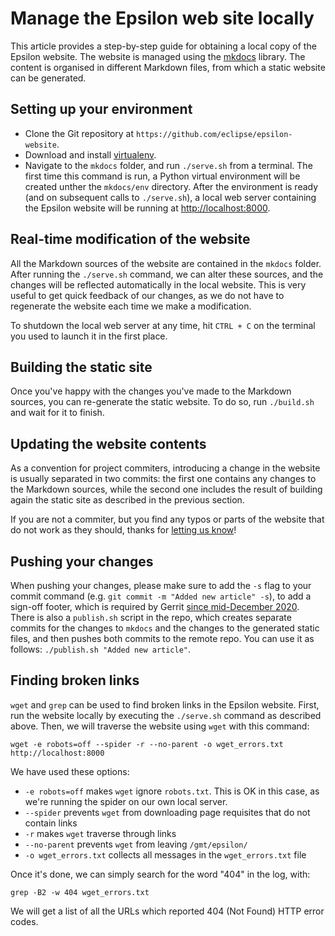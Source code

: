# Manage the Epsilon web site locally

This article provides a step-by-step guide for obtaining a local copy of the Epsilon website. The website is managed using the [mkdocs](https://www.mkdocs.org/) library. The content is organised in different Markdown files, from which a static website can be generated.

## Setting up your environment

- Clone the Git repository at `https://github.com/eclipse/epsilon-website`.
- Download and install [virtualenv](https://virtualenv.pypa.io/en/stable/installation.html).
- Navigate to the `mkdocs` folder, and run `./serve.sh` from a terminal. The first time this command is run, a Python virtual environment will be created unther the `mkdocs/env` directory. After the environment is ready (and on subsequent calls to `./serve.sh`), a local web server containing the Epsilon website will be running at [http://localhost:8000](http://localhost:8000).

## Real-time modification of the website

All the Markdown sources of the website are contained in the `mkdocs` folder. After running the `./serve.sh` command, we can alter these sources, and the changes will be reflected automatically in the local website. This is very useful to get quick feedback of our changes, as we do not have to regenerate the website each time we make a modification.

To shutdown the local web server at any time, hit `CTRL + C` on the terminal you used to launch it in the first place.

## Building the static site

Once you've happy with the changes you've made to the Markdown sources, you can re-generate the static website. To do so, run `./build.sh` and wait for it to finish.

## Updating the website contents

As a convention for project commiters, introducing a change in the website is usually separated in two commits: the first one contains any changes to the Markdown sources, while the second one includes the result of building again the static site as described in the previous section.

If you are not a commiter, but you find any typos or parts of the website that do not work as they should, thanks for [letting us know](https://bugs.eclipse.org/bugs/enter_bug.cgi?product=epsilon)!

## Pushing your changes

When pushing your changes, please make sure to add the `-s` flag to your commit command (e.g. `git commit -m "Added new article" -s`), to add a sign-off footer, which is required by Gerrit [since mid-December 2020](https://bugs.eclipse.org/bugs/show_bug.cgi?id=569607#c16). There is also a `publish.sh` script in the repo, which creates separate commits for the changes to `mkdocs` and the changes to the generated static files, and then pushes both commits to the remote repo. You can use it as follows: `./publish.sh "Added new article"`.

## Finding broken links

`wget` and `grep` can be used to find broken links in the Epsilon website. First, run the website locally by executing the `./serve.sh` command as described above. Then, we will traverse the website using `wget` with this command:

```
wget -e robots=off --spider -r --no-parent -o wget_errors.txt http://localhost:8000
```

We have used these options:

- `-e robots=off` makes `wget` ignore `robots.txt`. This is OK in this case, as we're running the spider on our own local server.
- `--spider` prevents `wget` from downloading page requisites that do not contain links
- `-r` makes `wget` traverse through links
- `--no-parent` prevents `wget` from leaving `/gmt/epsilon/`
- `-o wget_errors.txt` collects all messages in the `wget_errors.txt` file

Once it's done, we can simply search for the word "404" in the log, with:

```
grep -B2 -w 404 wget_errors.txt
```

We will get a list of all the URLs which reported 404 (Not Found) HTTP error codes.
